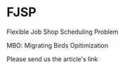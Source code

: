 # FJSP
Flexible Job Shop Scheduling Problem

MBO: Migrating Birds Opitimization

Please send us the article's link
